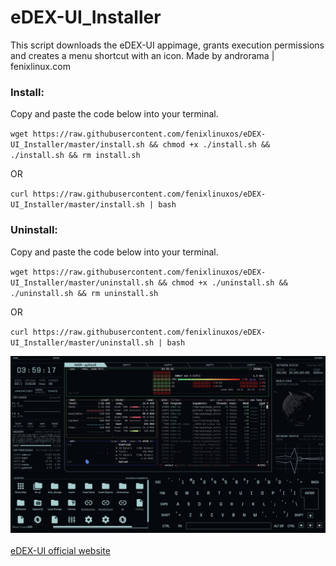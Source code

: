 # eDEX-UI_Installer

<p>This script downloads the eDEX-UI appimage, grants execution permissions and creates a menu shortcut with an icon. Made by androrama | fenixlinux.com </p>
<h3>Install:</h3>   
<p>Copy and paste the code below into your terminal.</p>
<code>wget https://raw.githubusercontent.com/fenixlinuxos/eDEX-UI_Installer/master/install.sh && chmod +x ./install.sh && ./install.sh && rm install.sh</code>
<p>OR</p>
<code>curl https://raw.githubusercontent.com/fenixlinuxos/eDEX-UI_Installer/master/install.sh | bash </code>
<br>

<h3>Uninstall:</h3>   
<p>Copy and paste the code below into your terminal.</p>
<code>wget https://raw.githubusercontent.com/fenixlinuxos/eDEX-UI_Installer/master/uninstall.sh && chmod +x ./uninstall.sh && ./uninstall.sh && rm uninstall.sh</code>
<p>OR</p>
<code>curl https://raw.githubusercontent.com/fenixlinuxos/eDEX-UI_Installer/master/uninstall.sh | bash </code>
<br>

<img src=pictures/edexandbpytop.jpeg><br><br>
<a href=https://github.com/GitSquared/edex-ui>eDEX-UI official website</a>
